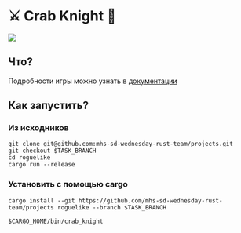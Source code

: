 # ⚔️  Crab Knight 🦀

![](https://media3.giphy.com/media/uA8WItRYSRkfm/200w.gif?cid=6c09b952bickn80bagnszmxi8u3ir0av2tsuzz8zftfdlm2m&ep=v1_gifs_search&rid=200w.gif&ct=g)

## Что?

Подробности игры можно узнать в [документации](./docs/)

## Как запустить?

### Из исходников

```
git clone git@github.com:mhs-sd-wednesday-rust-team/projects.git
git checkout $TASK_BRANCH
cd roguelike
cargo run --release
```

### Установить с помощью cargo

```
cargo install --git https://github.com/mhs-sd-wednesday-rust-team/projects roguelike --branch $TASK_BRANCH

$CARGO_HOME/bin/crab_knight
```
